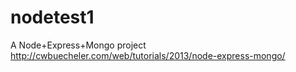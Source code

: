 # nodetest1

A Node+Express+Mongo project
http://cwbuecheler.com/web/tutorials/2013/node-express-mongo/